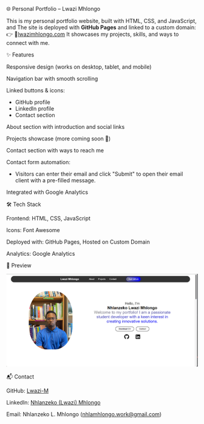 🌐 Personal Portfolio – Lwazi Mhlongo

This is my personal portfolio website, built with HTML, CSS, and JavaScript, and The site is deployed with **GitHub Pages** and linked to a custom domain:  
👉 🔗[lwazimhlongo.com](http://lwazimhlongo.com)
It showcases my projects, skills, and ways to connect with me.

✨ Features

Responsive design (works on desktop, tablet, and mobile)

Navigation bar with smooth scrolling

Linked buttons & icons:
  - GitHub profile
  - LinkedIn profile
  - Contact section

About section with introduction and social links

Projects showcase (more coming soon 🚀)

Contact section with ways to reach me

Contact form automation:
- Visitors can enter their email and click "Submit" to open their email client with a pre-filled message.

Integrated with Google Analytics

🛠️ Tech Stack

Frontend: HTML, CSS, JavaScript

Icons: Font Awesome

Deployed with: GitHub Pages, Hosted on Custom Domain

Analytics: Google Analytics

📸 Preview

![alt text](image.png)

📬 Contact

GitHub: [Lwazi-M](https://github.com/Lwazi-M)

LinkedIn: [Nhlanzeko (Lwazi) Mhlongo](https://www.linkedin.com/in/nhlamhlongo/)

Email: Nhlanzeko L. Mhlongo (nhlamhlongo.work@gmail.com)
